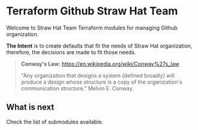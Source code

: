 # Terraform Github Straw Hat Team

Welcome to Straw Hat Team Terraform modules for managing Github organization.

**The Intent** is to create defaults that fit the needs of Straw Hat
organization, therefore, the decisions are made to fit those needs.

> **Conway's Law:** https://en.wikipedia.org/wiki/Conway%27s_law
>
> "Any organization that designs a system (defined broadly) will produce a design
> whose structure is a copy of the organization's communication structure."
> Melvin E. Conway.

## What is next

Check the list of submodules available.
